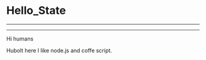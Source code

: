 # Hello_State
--------------
--------------
Hi humans

Hubolt here I like node.js and coffe script.

